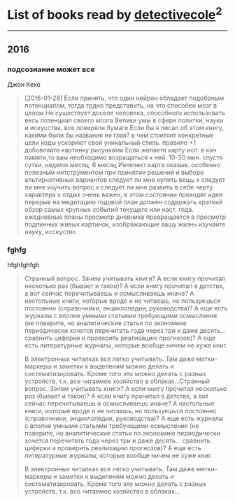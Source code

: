 # List of books read by [detectivecole](http://vk.com/id307203253)<sup>2</sup>
---

## 2016

### подсознание может все
Джон Кехо
> [2016-01-28] Если принять, что один нейрон обладает подобрным потенциалом, тогда трдно представить, на что способен мозг в целом
> Не существует доселе человека, способного использовать весь потенциал своего мозга
> Велики умы в сфере политки, науки и искусства, все поверяли бумаге
> Если бы я писал об этом книгу, какими были бы названия ее глав?
> в чем стоитоят конкретные цели
> коды ускоряют
> свой уникальный стиль. правило +1
> добовляйте картинку рисунками
> Если желаете карту исп. в кач. памяти,то вам необходимо возращаться к ней. 
> 10-30 мин.
> спустя сутки. неделю.месяц. 6 месяц
> Интелект карта оказыв. особенно полезным интструментом при принятии решений и выборе альтирнотивных вариантов
> следует ли мне купить вещь x
> следует ли мне изучить вопрос x
> следует ли мне развить в себе черту характера x
> отдых очень важен, в этом состоянии приходят идеи
> перерыв на медитацию
> годовой план должен содержать краткий обзор самых крупных событий текущего или наст. года.
> ежедневные планы
> просмотр дневника превращается в просмотр подлинных живых картинок, изображающие вашу жизнь
> изучайте науку, исскуство


### fghfg
hfghfghfgh
> Странный вопрос. Зачем учитывать книги? А если книгу прочитал несколько раз (бывает и такое)? А если книгу прочитал в детстве, а вот сейчас перечитываешь и осмысливаешь иначе? А настольные книги, которые вроде и не читаешь, но пользуешься постоянно (справочники, энциклопедии, руководства)? А еще есть журналы с вполне умными статьями требующими осмысления (не поверите, но аналитические статьи по экономике периодически хочется перечитать года через три и даже десять... сравнить циферки и проверить реализацию прогнозов)? А еще есть литературные журналы, которые вообще ничем не хуже книг.
> 
> В электронных читалках все легко учитывать. Там даже метки-маркеры и заметки к выделеням можно делать и систематизировать. Кроме того это можно делать с разных устройств, т.к. все читаемое хозяйство в облаках...Странный вопрос. Зачем учитывать книги? А если книгу прочитал несколько раз (бывает и такое)? А если книгу прочитал в детстве, а вот сейчас перечитываешь и осмысливаешь иначе? А настольные книги, которые вроде и не читаешь, но пользуешься постоянно (справочники, энциклопедии, руководства)? А еще есть журналы с вполне умными статьями требующими осмысления (не поверите, но аналитические статьи по экономике периодически хочется перечитать года через три и даже десять... сравнить циферки и проверить реализацию прогнозов)? А еще есть литературные журналы, которые вообще ничем не хуже книг.
> 
> В электронных читалках все легко учитывать. Там даже метки-маркеры и заметки к выделеням можно делать и систематизировать. Кроме того это можно делать с разных устройств, т.к. все читаемое хозяйство в облаках...



